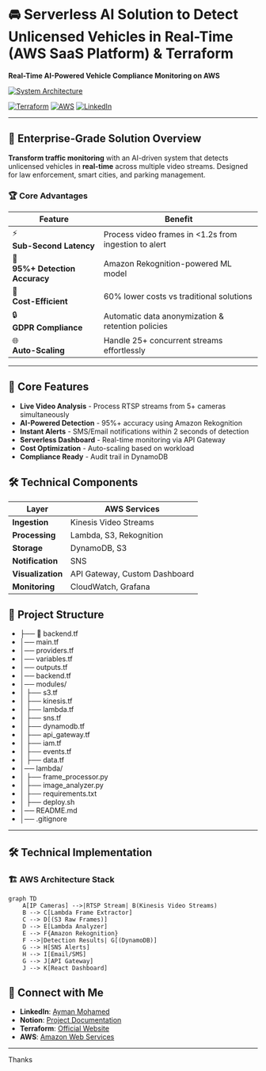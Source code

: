 # 🚘 Serverless AI Solution to Detect Unlicensed Vehicles in Real-Time (AWS SaaS Platform) & Terraform
**Real-Time AI-Powered Vehicle Compliance Monitoring on AWS**  

[![System Architecture](https://img.shields.io/badge/ARCHITECTURE_DIAGRAM-View_on_Notion-9cf?style=for-the-badge&logo=notion)](https://yummy-success-abe.notion.site/Serverless-AI-Solution-to-Detect-Unlicensed-Vehicles-in-Real-Time-AWS-SaaS-Platform-Terraform-185d1728bdbc8011937fc0dacc54f365?pvs=4)

[![Terraform](https://img.shields.io/badge/Terraform-1.5+-blue?logo=terraform)](https://www.terraform.io/)
[![AWS](https://img.shields.io/badge/AWS-5.0+-orange?logo=amazonaws)](https://aws.amazon.com/)
[![LinkedIn](https://img.shields.io/badge/Connect-Ayman_Mohamed-blue?logo=linkedin)](https://www.linkedin.com/in/ayman-mohamed1043/)

 

---

## 🌟 Enterprise-Grade Solution Overview
**Transform traffic monitoring** with an AI-driven system that detects unlicensed vehicles in **real-time** across multiple video streams. Designed for law enforcement, smart cities, and parking management.

### 🏆 Core Advantages
| Feature | Benefit |
|---------|---------|
| ⚡ <br> **Sub-Second Latency** | Process video frames in <1.2s from ingestion to alert |
| 🤖 <br> **95%+ Detection Accuracy** | Amazon Rekognition-powered ML model |
| 💸 <br> **Cost-Efficient** | 60% lower costs vs traditional solutions |
| 🔒 <br> **GDPR Compliance** | Automatic data anonymization & retention policies |
| 🌐 <br> **Auto-Scaling** | Handle 25+ concurrent streams effortlessly |

---

## 🌟 Core Features
- **Live Video Analysis** - Process RTSP streams from 5+ cameras simultaneously
- **AI-Powered Detection** - 95%+ accuracy using Amazon Rekognition
- **Instant Alerts** - SMS/Email notifications within 2 seconds of detection
- **Serverless Dashboard** - Real-time monitoring via API Gateway
- **Cost Optimization** - Auto-scaling based on workload
- **Compliance Ready** - Audit trail in DynamoDB

## 🛠️ Technical Components
| Layer              | AWS Services                          |
|---------------------|---------------------------------------|
| **Ingestion**       | Kinesis Video Streams                 |
| **Processing**      | Lambda, S3, Rekognition               |
| **Storage**         | DynamoDB, S3                          |
| **Notification**    | SNS                                   |
| **Visualization**   | API Gateway, Custom Dashboard         |
| **Monitoring**      | CloudWatch, Grafana                   |

## 📂  Project Structure


- ├── 📄 backend.tf
- │── main.tf
- │── providers.tf
- │── variables.tf
- │── outputs.tf
- │── backend.tf
- │── modules/
- │   ├── s3.tf
- │   ├── kinesis.tf
- │   ├── lambda.tf
- │   ├── sns.tf
- │   ├── dynamodb.tf
- │   ├── api_gateway.tf
- │   ├── iam.tf
- │   ├── events.tf
- │   ├── data.tf
- │── lambda/
- │   ├── frame_processor.py
- │   ├── image_analyzer.py
- │   ├── requirements.txt
- │   ├── deploy.sh
- │── README.md
- │── .gitignore
---

## 🛠️ Technical Implementation
### 🏗️ AWS Architecture Stack
```mermaid
graph TD
    A[IP Cameras] -->|RTSP Stream| B(Kinesis Video Streams)
    B --> C[Lambda Frame Extractor]
    C --> D[(S3 Raw Frames)]
    D --> E[Lambda Analyzer]
    E --> F{Amazon Rekognition}
    F -->|Detection Results| G[(DynamoDB)]
    G --> H[SNS Alerts]
    H --> I[Email/SMS]
    G --> J[API Gateway]
    J --> K[React Dashboard]

```
## 🤝 Connect with Me
- **LinkedIn**: [Ayman Mohamed](https://www.linkedin.com/in/ayman-mohamed1043/)
- **Notion**: [Project Documentation](https://www.notion.so/Next-Gen-AWS-E-Commerce-Infrastructure-with-Terraform-CI-CD-Scalable-Secure-Cost-Efficient-189d1728bdbc803fa47be55f0b5cf110)
- **Terraform**: [Official Website](https://www.terraform.io/)
- **AWS**: [Amazon Web Services](https://aws.amazon.com/)

---
Thanks
